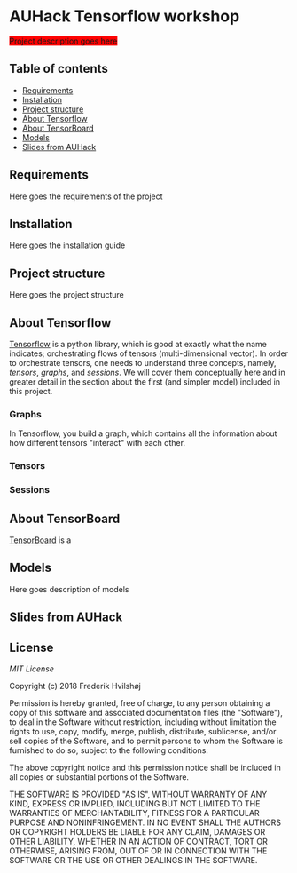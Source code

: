 # AUHack Tensorflow workshop
<span style="background-color: red;">Project description goes here</span>


## Table of contents

- [Requirements](#requirements)
- [Installation](#installation)
- [Project structure](#project-structure)
- [About Tensorflow](#about-tensorflow)
- [About TensorBoard](#about-tensorboard)
- [Models](#models)
- [Slides from AUHack](#slides-from-auhack)

##  Requirements
Here goes the requirements of the project

## Installation
Here goes the installation guide

## Project structure
Here goes the project structure

## About Tensorflow
[Tensorflow](https://www.tensorflow.org/) is a python library, which
is good at exactly what the name indicates; orchestrating flows of
tensors (multi-dimensional vector). In order to orchestrate tensors,
one needs to understand three concepts, namely, *tensors*, *graphs*,
and *sessions*. We will cover them conceptually here and in greater
detail in the section about the first (and simpler model) included in
this project.

### Graphs
In Tensorflow, you build a graph, which contains all the information
about how different tensors "interact" with each other. 

### Tensors


### Sessions

## About TensorBoard
[TensorBoard](https://www.tensorflow.org/programmers_guide/summaries_and_tensorboard) is
a 


## Models
Here goes description of models


## Slides from AUHack


## License
*MIT License*

Copyright (c) 2018 Frederik Hvilshøj

Permission is hereby granted, free of charge, to any person obtaining a copy
of this software and associated documentation files (the "Software"), to deal
in the Software without restriction, including without limitation the rights
to use, copy, modify, merge, publish, distribute, sublicense, and/or sell
copies of the Software, and to permit persons to whom the Software is
furnished to do so, subject to the following conditions:

The above copyright notice and this permission notice shall be included in all
copies or substantial portions of the Software.

THE SOFTWARE IS PROVIDED "AS IS", WITHOUT WARRANTY OF ANY KIND, EXPRESS OR
IMPLIED, INCLUDING BUT NOT LIMITED TO THE WARRANTIES OF MERCHANTABILITY,
FITNESS FOR A PARTICULAR PURPOSE AND NONINFRINGEMENT. IN NO EVENT SHALL THE
AUTHORS OR COPYRIGHT HOLDERS BE LIABLE FOR ANY CLAIM, DAMAGES OR OTHER
LIABILITY, WHETHER IN AN ACTION OF CONTRACT, TORT OR OTHERWISE, ARISING FROM,
OUT OF OR IN CONNECTION WITH THE SOFTWARE OR THE USE OR OTHER DEALINGS IN THE
SOFTWARE.
